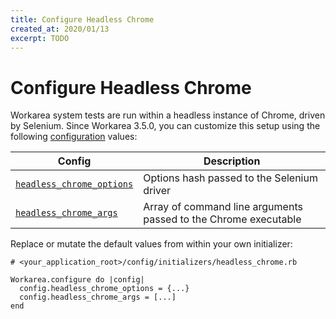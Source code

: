 ```yaml
---
title: Configure Headless Chrome
created_at: 2020/01/13
excerpt: TODO
---
```


# Configure Headless Chrome

Workarea system tests are run within a headless instance of Chrome, driven by Selenium.
Since Workarea 3.5.0, you can customize this setup using the following [configuration](/articles/configuration.html) values:

| Config | Description |
| --- | --- |
| [`headless_chrome_options`](https://github.com/workarea-commerce/workarea/blob/v3.5.3/core/lib/workarea/configuration.rb#L953) | Options hash passed to the Selenium driver |
| [`headless_chrome_args`](https://github.com/workarea-commerce/workarea/blob/v3.5.3/core/lib/workarea/configuration.rb#L956-L962) | Array of command line arguments passed to the Chrome executable |

Replace or mutate the default values from within your own initializer:

```
# <your_application_root>/config/initializers/headless_chrome.rb 

Workarea.configure do |config|
  config.headless_chrome_options = {...}
  config.headless_chrome_args = [...]
end
```
